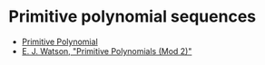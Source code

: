 Primitive polynomial sequences
==============================

  - [Primitive Polynomial][1]
  - [E. J. Watson, "Primitive Polynomials (Mod 2)"][2]


  [1]: https://en.wikipedia.org/wiki/Primitive_polynomial_(field_theory)
  [2]: http://www.ams.org/journals/mcom/1962-16-079/S0025-5718-1962-0148256-1/S0025-5718-1962-0148256-1.pdf
